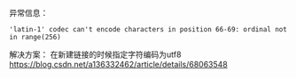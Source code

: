 
异常信息：
``` python?linenums
'latin-1' codec can't encode characters in position 66-69: ordinal not in range(256)
```
解决方案：
在新建链接的时候指定字符编码为utf8
https://blog.csdn.net/a136332462/article/details/68063548

